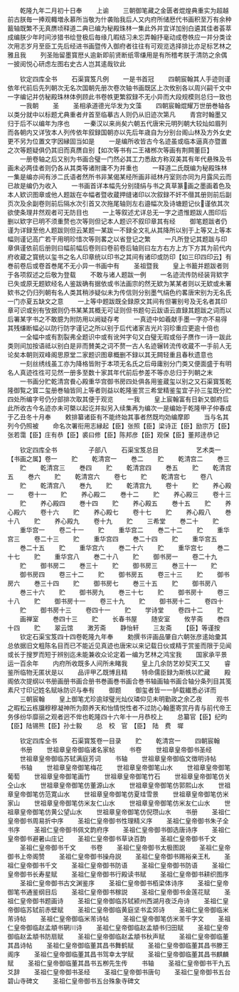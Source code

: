 <!-- { "loadSidebar": true } -->
　　乾隆九年二月初十日奉
　　上谕
　　三朝御笔藏之金匮者焜煌典重实为超越前古朕毎一捧观輙増永慕所当敬为什袭贻我后人又内府所储厯代书画积至万有余种籖轴既繁不无真赝顷释道二典已编为秘殿珠林一集此外并宜详加别白遴其佳者荟萃成编朕少年时间涉猎书绘登极后毎缘几暇结习未忘弄翰抒毫动成卷帙应一并分类诠次用志岁月至臣工先后经进书画暨传入御府者往往有可观览选择排比亦足标艺林之雅且我
　　列圣贻留墨寳厯乆逾新即前贤断纸零缣用是有所稽考朕于清防之余偶一披阅悦心研虑左图右史古人岂其逺哉钦此


　　钦定四库全书
　　石渠寳笈凡例
　　一是书首冠
　　四朝宸翰其人手迹则谨依年代前后先列朝次无名次国朝先册次卷次轴书画既区上次攸别各以周兴嗣千文中一字编记并仿秘殿珠林体例顾此书卷帙更繁叙録不无小异而大段规模则总归一致也
　　一我朝
　　圣
　　圣相承道德光华发为文藻
　　四朝宸翰焜耀万世册巻轴各以类分就中以标题尤典重者弁首至临摹古人则仍从旧迹次第凡
　　青宫时翰墨又归于后不以编年为序也
　　一秦汉以来尚矣六朝五代唐宋元明列朝大较灿如眉列而各朝内又详攷本人列传依年叙録国朝亦以先后年歳自为分别台阁山林及方外女史更不另为位置文字因縁固当如是
　　一是编所收皆古今名迹虽或临本逼真亦暨置之次等题疑俱仍其旧而真赝自别【如次等书有二王褚桞次等画有荆闗董巨】
　　一册卷轴之后又别为书画合璧一门然必其工力悉敌方称双美其有年代悬殊及书画未必两佳者则仍各从其类等诸附庸不为并重也
　　一释道二氏既编为秘殿珠林一集是编亦间有渉二氏语者然所书非某偈某经所画非祗林丹室则亦同为月露风云而已故是编仍为收入
　　一书画首详本幅先分别牋绢与书之真草篆画之墨画着色及本人欵识图章或他人题跋在夲幅者暨收蔵押缝诸印以次叙録不奸不僣其册则前后副页次及余副卷则前后隔水次引首又次拖尾轴则左右邉幅次及诗塘题记伙谨依其次欲使条理井然观者可无防目也
　　一上等叙述尤详总无一字之遗惟题跋人图印后删以欵字已明不须重赘也次等则但记本人题识不叙印章其有经
　　御笔题跋者仍谨为详録至他人题跋则但云某题一某跋一不録全文礼从其降所以别于上等又上等本幅则谨记高广若干用明珍惜次等则畧之以省登记之繁
　　一凡所登记其题跋与印章俱谨依前后册则曰幅前幅后卷则曰卷前卷后轴则曰左方右方上方下方其为前代内府收蔵之寳统以玺书之名人印章统以印书之其间有诸印或防印【如三印四印云】有巻前卷后或卷首巻尾不无小异一书画中有
　　圣祖暨我
　　皇上书籖并题跋者则于各项叙述之后敬为登载
　　不敢与诸人题跋一例
　　一名迹流传防经装背欵字已失或原无题欵经名人鉴跋确有据依或书法画宗的然无欵为某某者则以无欵或未署欵书之仍归列朝有名人类其稍渉疑似未为传信则分别墨气绢色约畧唐宋别为无名氏一门亦夏五缺文之意
　　一上等中题跋既全録原文其间有但署别号及无名者其印章可识或别有攷据则仍书某某其概无可证则但书题句云跋语云直録其题跋之词而以后署某字书之不敢臆为附防用以阙疑存考
　　一真迹中如羲献手墨一字亦不易得其残缣断幅必以防行防字谨记之所以别于后代诸家吉光片羽珍重应更逾十倍也
　　一全幅中或有割裂弗全题识中或有讹舛字句又白璧无瑕或俗子赝作一诗一跋此类则间加按语祗以别白是非而賛美之词不赘一古人名迹辗转流传收蔵不一手前人无论矣本朝则双峰阁思原堂二家题识图章概删不録以其无闗轻重且春秋遗意也
　　一刻丝绣线虽工亦为降格皆附于本项无名氏之后毋庸别分门类又便面盛于有明名人真迹徃徃可见然一册多至数十家其年代前后参差不等亦总归于列朝之末
　　一书画分贮乾清宫飬心殿重华宫御书房四处俱各用鉴蔵玺以别之又石渠寳笈乾隆御覧之寳二玺册巻轴皆同上等者则益以乾隆鉴赏三希堂精鉴玺宜子孙三玺既分贮四处所编字号仍分部排次取其便于观览
　　一我
　　皇上宸翰富有日新又御府后此所收古今名迹亦未可槩以起讫并拟另入续集再为编次一是编始于乾隆甲子仲春成于乙丑冬十月奉
　　敕排纂诸臣有不能终始其事者然既均効编摩即
　　当与名其列今仍照被
　　命名次署衔用志縁起【臣】张照【臣】梁诗正【臣】励宗万【臣】张若霭【臣】庄有恭【臣】裘曰修【臣】陈邦彦【臣】观保【臣】董邦逹恭记




　　钦定四库全书　　　　　子部八
　　石渠宝笈总目　　　　　　艺术类一【书画之属】卷一
　　贮
　　乾清宫一
　　巻二
　　贮
　　乾清宫二
　　巻三
　　贮
　　乾清宫三
　　巻四
　　贮
　　乾清宫四
　　巻五
　　贮
　　乾清宫五
　　巻六
　　贮
　　乾清宫六
　　卷七
　　贮
　　乾清宫七
　　卷八
　　贮
　　乾清宫八
　　巻九
　　贮
　　乾清宫九
　　卷十
　　贮
　　养心殿一
　　卷十一
　　贮
　　养心殿二
　　巻十二
　　贮
　　养心殿三
　　卷十三
　　贮
　　养心殿四
　　巻十四
　　贮
　　养心殿五
　　巻十五
　　贮
　　养心殿六
　　卷十六
　　贮
　　养心殿七
　　卷十七
　　贮
　　养心殿八
　　巻十八
　　贮
　　养心殿九
　　卷十九
　　贮
　　三希堂
　　巻二十
　　贮
　　重华宫一
　　卷二十一
　　贮
　　重华宫二
　　巻二十二
　　贮
　　重华宫三
　　卷二十三
　　贮
　　重华宫四
　　巻二十四
　　贮
　　重华宫五
　　巻二十五
　　贮
　　重华宫六
　　巻二十六
　　贮
　　重华宫七
　　巻二十七
　　贮
　　重华宫八
　　巻二十八
　　贮
　　御书房一
　　卷二十九
　　贮
　　御书房二
　　巻三十
　　贮
　　御书房三
　　巻三十一
　　贮
　　御书房四
　　卷三十二
　　贮
　　御书房五
　　卷三十三
　　贮
　　御书房六
　　巻三十四
　　贮
　　御书房七
　　巻三十五
　　贮
　　御书房八
　　巻三十六
　　贮
　　御书房九
　　巻三十七
　　贮
　　御书房十
　　卷三十八
　　贮
　　御书房十一
　　卷三十九
　　贮
　　御书房十二
　　卷四十
　　贮
　　御书房十三
　　卷四十一
　　贮
　　学诗堂
　　卷四十二
　　贮
　　画禅室
　　巻四十三
　　贮
　　长春书屋
　　随安室
　　攸芋斋
　　巻四十四
　　贮
　　翠云馆
　　潄芳斋
　　静怡轩
　　三友斋
　　【臣】等谨按
　　钦定石渠宝笈四十四卷乾隆九年奉
　　勅撰书评画品肇自六朝张彦逺始彚其总依据旧文粗陈名目而已不能近见真迹也唐宋以来记载日伙或精于赏鉴而限于见闻或长于搜罗而短于辨别迄未能兼收众论定着一编为艺林之鸿宝我
　　国家承平景运一百余年
　　内府所收既多人间所未睹我
　　皇上几余防艺妙契天工又
　　睿鉴所临物无匿状是以
　　品评甲乙既博且精
　　特命儒臣録为斯帙以贮藏
　　殿阁依次提纲以书册画册书画合册书巻画巻书画合巻书轴画轴书画合轴分条列目其笺素尺寸印记姓名赋咏防识与奉有
　　御题
　　御玺者皆一一胪载纎悉必详而
　　三朝宸翰
　　皇上御笔尤珍逾球璧光灿仪璘仰见未明勤政之余乙夜
　　观书之暇松云栋牖穆穆凝神所为颇养天和怡情悦性者不过防心翰墨寄赏丹青与前代帝王务侈纷华靡丽之观者迥不侔也乾隆四十六年十一月恭校上
　　总纂官【臣】纪昀【臣】陆锡熊【臣】孙士毅
　　总　校　官　【臣】　陆　费　墀










　　钦定四库全书
　　石渠寳笈卷一目录
　　贮
　　乾清宫一
　　四朝宸翰
　　书册
　　世祖章皇帝御临诸名家帖
　　书卷
　　世祖章皇帝御书圣经
　　世祖章皇帝御临苏轼满庭芳词
　　书轴
　　世祖章皇帝御临文徴明诗帖
　　书轴
　　世祖章皇帝御笔梅花
　　世祖章皇帝御笔山水
　　世祖章皇帝御笔葡萄
　　世祖章皇帝御笔画竹
　　世祖章皇帝御笔竹石
　　世祖章皇帝御笔仿关仝山水
　　世祖章皇帝御笔仿董源山水
　　世祖章皇帝御笔仿郭熙山水
　　世祖章皇帝御笔仿范寛山水
　　世祖章皇帝御笔仿夏珪雪景
　　世祖章皇帝御笔仿米家山
　　世祖章皇帝御笔仿米友仁山水
　　世祖章皇帝御笔仿米友仁山水
　　世祖章皇帝御笔仿黄公望山水
　　世祖章皇帝御笔仿倪瓒山水
　　书册
　　圣祖仁皇帝御书周易折中序
　　圣祖仁皇帝御书性理精义序
　　圣祖仁皇帝御书朱子全书序
　　圣祖仁皇帝御书佩文韵府序
　　圣祖仁皇帝御书御选唐诗序
　　圣祖仁皇帝御书避暑山庄记
　　圣祖仁皇帝御书草诀百韵
　　圣祖仁皇帝御书千文
　　圣祖仁皇帝御书千文
　　书卷
　　圣祖仁皇帝御书太极图説
　　圣祖仁皇帝御书上帝阁赞
　　圣祖仁皇帝御书操舟説
　　圣祖仁皇帝御书赐裕亲王札
　　圣祖仁皇帝御书千文
　　圣祖仁皇帝御书防语
　　圣祖仁皇帝御书防语
　　圣祖仁皇帝御书长寿星赋
　　圣祖仁皇帝御书行殿读书赋
　　圣祖仁皇帝御书耕织图序
　　圣祖仁皇帝御书古文渊鉴序
　　圣祖仁皇帝御书栢梁体诗序
　　圣祖仁皇帝御笔书通鉴纲目后
　　圣祖仁皇帝御书稼説
　　圣祖仁皇帝御书金莲花赋
　　圣祖仁皇帝御书题画诗
　　圣祖仁皇帝御临苏轼颍州西湖月夜泛舟诗
　　圣祖仁皇帝御临苏轼前赤壁赋
　　圣祖仁皇帝御临黄庭坚书孟郊诗
　　圣祖仁皇帝御临米芾诗帖
　　圣祖仁皇帝御临米芾诗帖
　　圣祖仁皇帝御笔仿米芾千字文
　　圣祖仁皇帝御临赵孟頫书辋川诗
　　圣祖仁皇帝御临赵孟頫书归田赋
　　圣祖仁皇帝御临赵孟頫书防扇赋
　　圣祖仁皇帝御临赵孟頫书秋声赋
　　圣祖仁皇帝御临董其昌诗帖
　　圣祖仁皇帝御临董其昌书舞鹤赋
　　圣祖仁皇帝御临董其昌书滕王阁序
　　圣祖仁皇帝御临董其昌书驾幸太学赋
　　圣祖仁皇帝御临董其昌书麒麟赋
　　圣祖仁皇帝御临董其昌书五栁先生传
　　书轴
　　圣祖仁皇帝御书干九五爻辞
　　圣祖仁皇帝御书圣经
　　圣祖仁皇帝御书唐句
　　圣祖仁皇帝御书五台碧山寺碑文
　　圣祖仁皇帝御书五台殊象寺碑文
